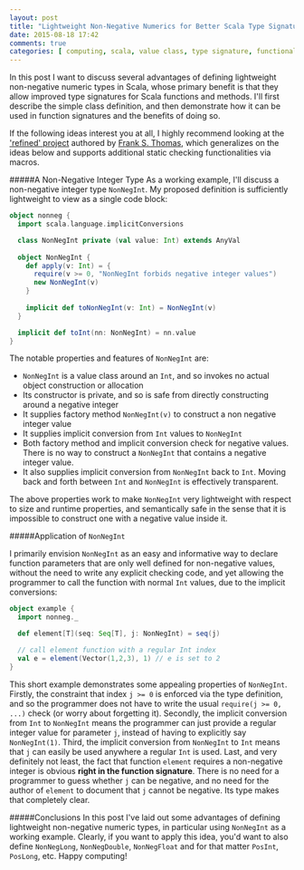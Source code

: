 ```yaml
---
layout: post
title: "Lightweight Non-Negative Numerics for Better Scala Type Signatures"
date: 2015-08-18 17:42
comments: true
categories: [ computing, scala, value class, type signature, functional programming ]
---
```

In this post I want to discuss several advantages of defining lightweight non-negative numeric types in Scala, whose primary benefit is that they allow improved type signatures for Scala functions and methods.  I'll first describe the simple class definition, and then demonstrate how it can be used in function signatures and the benefits of doing so.

If the following ideas interest you at all, I highly recommend looking at the ['refined' project](https://github.com/fthomas/refined) authored by [Frank S. Thomas](http://timepit.eu/~frank/), which generalizes on the ideas below and supports additional static checking functionalities via macros.

#####A Non-Negative Integer Type
As a working example, I'll discuss a non-negative integer type `NonNegInt`.  My proposed definition is sufficiently lightweight to view as a single code block:

``` scala
object nonneg {
  import scala.language.implicitConversions

  class NonNegInt private (val value: Int) extends AnyVal
  
  object NonNegInt {
    def apply(v: Int) = {
      require(v >= 0, "NonNegInt forbids negative integer values")
      new NonNegInt(v)
    }
    
    implicit def toNonNegInt(v: Int) = NonNegInt(v)
  }

  implicit def toInt(nn: NonNegInt) = nn.value
}
```

The notable properties and features of `NonNegInt` are:

* `NonNegInt` is a value class around an `Int`, and so invokes no actual object construction or allocation
* Its constructor is private, and so is safe from directly constructing around a negative integer
* It supplies factory method `NonNegInt(v)` to construct a non negative integer value
* It supplies implicit conversion from `Int` values to `NonNegInt`
* Both factory method and implicit conversion check for negative values.  There is no way to construct a `NonNegInt` that contains a negative integer value.
* It also supplies implicit conversion from `NonNegInt` back to `Int`.  Moving back and forth between `Int` and `NonNegInt` is effectively transparent.

The above properties work to make `NonNegInt` very lightweight with respect to size and runtime properties, and semantically safe in the sense that it is impossible to construct one with a negative value inside it.

#####Application of `NonNegInt`

I primarily envision `NonNegInt` as an easy and informative way to declare function parameters that are only well defined for non-negative values, without the need to write any explicit checking code, and yet allowing the programmer to call the function with normal `Int` values, due to the implicit conversions:

``` scala
object example {
  import nonneg._

  def element[T](seq: Seq[T], j: NonNegInt) = seq(j)

  // call element function with a regular Int index
  val e = element(Vector(1,2,3), 1) // e is set to 2
}
```

This short example demonstrates some appealing properties of `NonNegInt`.  Firstly, the constraint that index `j >= 0` is enforced via the type definition, and so the programmer does not have to write the usual `require(j >= 0, ...)` check (or worry about forgetting it).  Secondly, the implicit conversion from `Int` to `NonNegInt` means the programmer can just provide a regular integer value for parameter `j`, instead of having to explicitly say `NonNegInt(1)`.  Third, the implicit conversion from `NonNegInt` to `Int` means that `j` can easily be used anywhere a regular `Int` is used.  Last, and very definitely not least, the fact that function `element` requires a non-negative integer is obvious __right in the function signature__.  There is no need for a programmer to guess whether `j` can be negative, and no need for the author of `element` to document that `j` cannot be negative.  Its type makes that completely clear.

#####Conclusions
In this post I've laid out some advantages of defining lightweight non-negative numeric types, in particular using `NonNegInt` as a working example.  Clearly, if you want to apply this idea, you'd want to also define `NonNegLong`, `NonNegDouble`, `NonNegFloat` and for that matter `PosInt`, `PosLong`, etc.  Happy computing!

